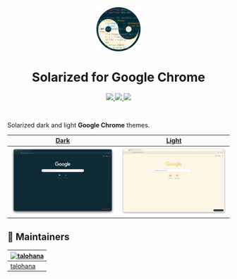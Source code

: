 <div align="center">
    <img src="./images/theme-icon.png" width="100" alt="Solarized Icon"/>
    <h1>Solarized for Google Chrome</h1>
    <a href="https://github.com/talohana/solarized-google-chrome/stargazers">
        <img src="https://img.shields.io/github/stars/talohana/solarized-google-chrome.svg?style=for-the-badge&labelColor=24283b&color=73daca"/>
    </a>
    <a href="https://github.com/talohana/solarized-google-chrome/issues">
        <img src="https://img.shields.io/github/issues/talohana/solarized-google-chrome?style=for-the-badge&labelColor=24283b&color=ff9e64"/>
    </a>
    <a href="https://github.com/talohana/solarized-google-chrome/blob/main/LICENSE.txt">
        <img src="https://img.shields.io/static/v1.svg?style=for-the-badge&label=License&message=MIT&colorA=24283b&colorB=7aa2f7"/>
    </a>
</div>

&nbsp;

Solarized dark and light **Google Chrome** themes.

| [Dark](https://raw.githubusercontent.com/talohana/solarized-google-chrome/main/images/ss-solarized-dark.png)  | [Light](https://raw.githubusercontent.com/talohana/solarized-google-chrome/main/images/ss-solarized-light.png)  |
| ------------------------------------------------------------------------------------------------------------- | --------------------------------------------------------------------------------------------------------------- |
| ![Dark](https://raw.githubusercontent.com/talohana/solarized-google-chrome/main/images/ss-solarized-dark.png) | ![Light](https://raw.githubusercontent.com/talohana/solarized-google-chrome/main/images/ss-solarized-light.png) |

## :busts_in_silhouette: Maintainers

| [![talohana](https://github.com/talohana.png?size=100)](https://github.com/talohana) |
| ------------------------------------------------------------------------------------ |
| [talohana](https://github.com/talohana)                                              |
